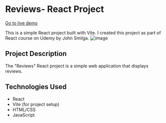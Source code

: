 # Reviews- React Project

[Go to live demo](https://reviews-rivki.netlify.app/)


This is a simple React project built with Vite. I created this project as part of React course on Udemy by John Smilga.
![image](https://github.com/Rivki7/reviews/assets/117110504/ba536cc3-a3e3-4273-a7f6-3abe9f983c9e)


## Project Description

The "Reviews" React project is a simple web application that displays reviews.

## Technologies Used

- React
- Vite (for project setup)
- HTML/CSS
- JavaScript
